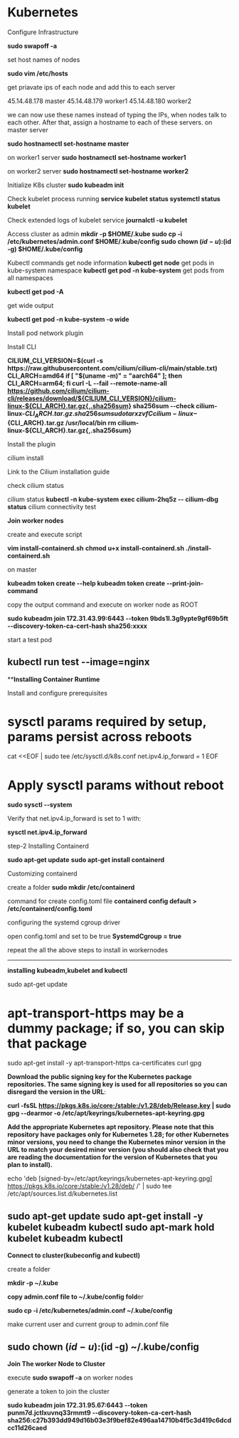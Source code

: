 # Kubernetes

Configure Infrastructure

**sudo swapoff -a**

set host names of nodes

**sudo vim /etc/hosts**

get priavate ips of each node and add this to each server

45.14.48.178 master
45.14.48.179 worker1
45.14.48.180 worker2

we can now use these names instead of typing the IPs, when nodes talk to each other. After that, assign a hostname to each of these servers.
on master server

**sudo hostnamectl set-hostname master**

on worker1 server
**sudo hostnamectl set-hostname worker1**

on worker2 server
**sudo hostnamectl set-hostname worker2**

Initialize K8s cluster
**sudo kubeadm init**

Check kubelet process running
**service kubelet status
systemctl status kubelet**

Check extended logs of kubelet service
**journalctl -u kubelet**

Access cluster as admin
**mkdir -p $HOME/.kube
sudo cp -i /etc/kubernetes/admin.conf $HOME/.kube/config
sudo chown $(id -u):$(id -g) $HOME/.kube/config**

Kubectl commands
get node information
**kubectl get node**
get pods in kube-system namespace
**kubectl get pod -n kube-system**
get pods from all namespaces

**kubectl get pod -A**

get wide output

**kubectl get pod -n kube-system -o wide**

Install pod network plugin

Install CLI

**CILIUM_CLI_VERSION=$(curl -s https://raw.githubusercontent.com/cilium/cilium-cli/main/stable.txt)
CLI_ARCH=amd64
if [ "$(uname -m)" = "aarch64" ]; then CLI_ARCH=arm64; fi
curl -L --fail --remote-name-all https://github.com/cilium/cilium-cli/releases/download/${CILIUM_CLI_VERSION}/cilium-linux-${CLI_ARCH}.tar.gz{,.sha256sum}
sha256sum --check cilium-linux-${CLI_ARCH}.tar.gz.sha256sum
sudo tar xzvfC cilium-linux-${CLI_ARCH}.tar.gz /usr/local/bin
rm cilium-linux-${CLI_ARCH}.tar.gz{,.sha256sum}**

Install the plugin

cilium install 

Link to the Cilium installation guide

check cilium status

cilium status
**kubectl -n kube-system exec cilium-2hq5z -- cilium-dbg status**
cilium connectivity test

**Join worker nodes**

create and execute script

**vim install-containerd.sh**
**chmod u+x install-containerd.sh
./install-containerd.sh**

on master

**kubeadm token create --help
kubeadm token create --print-join-command**

copy the output command and execute on worker node as ROOT

**sudo kubeadm join 172.31.43.99:6443 --token 9bds1l.3g9ypte9gf69b5ft --discovery-token-ca-cert-hash sha256:xxxx**

start a test pod

kubectl run test --image=nginx
-------------------------------------------------------------------------------------------------------------
****Installing Container Runtime**

Install and configure prerequisites 

# sysctl params required by setup, params persist across reboots
cat <<EOF | sudo tee /etc/sysctl.d/k8s.conf
net.ipv4.ip_forward = 1
EOF

# Apply sysctl params without reboot
**sudo sysctl --system**

Verify that net.ipv4.ip_forward is set to 1 with:

**sysctl net.ipv4.ip_forward**

step-2
Installing Containerd

**sudo apt-get update**
**sudo apt-get install containerd**

Customizing containerd

create a folder
**sudo mkdir /etc/containerd**

command for create config.toml file
**containerd config default > /etc/containerd/config.toml**

configuring the systemd cgroup driver

open config.toml and set to be true
**SystemdCgroup = true**

repeat the all the above steps to install in workernodes

-------------------------------------------------------------------------------------------------------------------------------------------------------------------------

**installing kubeadm,kubelet and kubectl**

sudo apt-get update
# apt-transport-https may be a dummy package; if so, you can skip that package
sudo apt-get install -y apt-transport-https ca-certificates curl gpg

**Download the public signing key for the Kubernetes package repositories. The same signing key is used for all repositories so you can disregard the version in the URL**:

**curl -fsSL https://pkgs.k8s.io/core:/stable:/v1.28/deb/Release.key | sudo gpg --dearmor -o /etc/apt/keyrings/kubernetes-apt-keyring.gpg**

**Add the appropriate Kubernetes apt repository. Please note that this repository have packages only for Kubernetes 1.28; for other Kubernetes minor versions, you need to change the Kubernetes minor version in the URL to match your desired minor version (you should also check that you are reading the documentation for the version of Kubernetes that you plan to install).**

echo 'deb [signed-by=/etc/apt/keyrings/kubernetes-apt-keyring.gpg] https://pkgs.k8s.io/core:/stable:/v1.28/deb/ /' | sudo tee /etc/apt/sources.list.d/kubernetes.list

sudo apt-get update
sudo apt-get install -y kubelet kubeadm kubectl
sudo apt-mark hold kubelet kubeadm kubectl
------------------------------------------------------------------------------------------------------------------------------------------------------------

**Connect to cluster(kubeconfig and kubectl)**

create a folder 

**mkdir -p ~/.kube**

**copy admin.conf file to ~/.kube/config fold**er

**sudo cp -i /etc/kubernetes/admin.conf ~/.kube/config**

make current user and current group to admin.conf file

**sudo chown $(id -u):$(id -g) ~/.kube/config**
---------------------------------------------------------------------------------------------------------------------------------------------------------------------
**Join The worker Node to Cluster**

execute **sudo swapoff -a** on worker nodes

generate a token to join the cluster

**sudo kubeadm join 172.31.95.67:6443 --token punm7d.jctlxuvnq33rmmt9 --discovery-token-ca-cert-hash sha256:c27b393dd949d16b03e3f9bef82e496aa14710b4f5c3d419c6dcdcc11d26caed**

